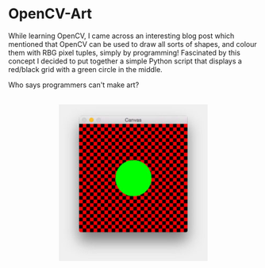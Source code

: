 # OpenCV-Art

While learning OpenCV, I came across an interesting blog post which mentioned that OpenCV can be used to draw all sorts of shapes, and colour them with RBG pixel tuples, simply by programming! Fascinated by this concept I decided to put together a simple Python script that displays a red/black grid with a green circle in the middle. 

Who says programmers can't make art? 


<p align="center">
   <br>
   <img src="drawing_example.jpg" width="300">
</p>
